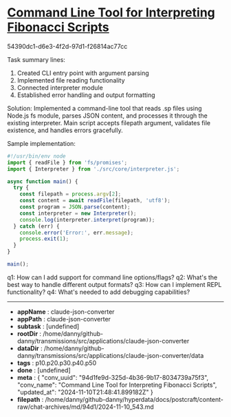 # [Command Line Tool for Interpreting Fibonacci Scripts](https://claude.ai/chat/94d1fe9d-325d-4b36-9b17-8034739a75f3)

54390dc1-d6e3-4f2d-97d1-f26814ac77cc

 Task summary lines:
1. Created CLI entry point with argument parsing
2. Implemented file reading functionality
3. Connected interpreter module
4. Established error handling and output formatting

Solution: Implemented a command-line tool that reads .sp files using Node.js fs module, parses JSON content, and processes it through the existing interpreter. Main script accepts filepath argument, validates file existence, and handles errors gracefully.

Sample implementation:
```javascript
#!/usr/bin/env node
import { readFile } from 'fs/promises';
import { Interpreter } from './src/core/interpreter.js';

async function main() {
  try {
    const filepath = process.argv[2];
    const content = await readFile(filepath, 'utf8');
    const program = JSON.parse(content);
    const interpreter = new Interpreter();
    console.log(interpreter.interpret(program));
  } catch (err) {
    console.error('Error:', err.message);
    process.exit(1);
  }
}

main();
```

q1: How can I add support for command line options/flags?
q2: What's the best way to handle different output formats?
q3: How can I implement REPL functionality?
q4: What's needed to add debugging capabilities?

---

* **appName** : claude-json-converter
* **appPath** : claude-json-converter
* **subtask** : [undefined]
* **rootDir** : /home/danny/github-danny/transmissions/src/applications/claude-json-converter
* **dataDir** : /home/danny/github-danny/transmissions/src/applications/claude-json-converter/data
* **tags** : p10.p20.p30.p40.p50
* **done** : [undefined]
* **meta** : {
  "conv_uuid": "94d1fe9d-325d-4b36-9b17-8034739a75f3",
  "conv_name": "Command Line Tool for Interpreting Fibonacci Scripts",
  "updated_at": "2024-11-10T21:48:41.899182Z"
}
* **filepath** : /home/danny/github-danny/hyperdata/docs/postcraft/content-raw/chat-archives/md/94d1/2024-11-10_543.md